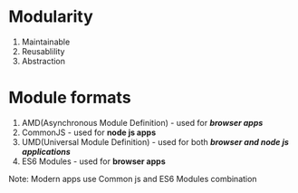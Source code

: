 # Modularity
1. Maintainable
2. Reusablility
3. Abstraction

# Module formats
1. AMD(Asynchronous Module Definition) - used for ***browser apps***
2. CommonJS - used for **node js apps**
3. UMD(Universal Module Definition) -  used for both ***browser and node js applications***
4. ES6 Modules - used for **browser apps**

Note: Modern apps use Common js and ES6 Modules combination

